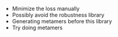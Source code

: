 - Minimize the loss manually 
- Possibly avoid the robustness library 
- Generating metamers before this library 
- Try doing metamers 
